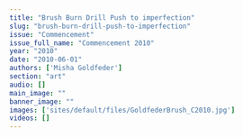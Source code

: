 ```yaml
---
title: "Brush Burn Drill Push to imperfection"
slug: "brush-burn-drill-push-to-imperfection"
issue: "Commencement"
issue_full_name: "Commencement 2010"
year: "2010"
date: "2010-06-01"
authors: ['Misha Goldfeder']
section: "art"
audio: []
main_image: ""
banner_image: ""
images: ['sites/default/files/GoldfederBrush_C2010.jpg']
videos: []
---
```

